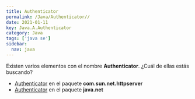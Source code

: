 ```yaml
---
title: Authenticator
permalink: /Java/Authenticator//
date: 2021-01-11
key: Java.A.Authenticator
category: Java
tags: ['java se']
sidebar: 
  nav: java
---
```


Existen varios elementos con el nombre **Authenticator**. ¿Cuál de ellas estás buscando?
<ul>
<li><a href="/Java/Authenticator-com-sun-net-httpserver/">Authenticator</a> en el paquete <strong>com.sun.net.httpserver</strong></li>
<li><a href="/Java/Authenticator-java-net/">Authenticator</a> en el paquete <strong>java.net</strong></li>
<ul>

